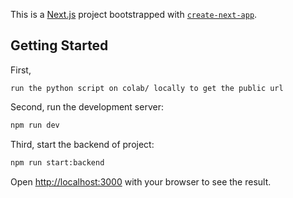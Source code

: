 This is a [Next.js](https://nextjs.org/) project bootstrapped with [`create-next-app`](https://github.com/vercel/next.js/tree/canary/packages/create-next-app).

## Getting Started

First, 
```
run the python script on colab/ locally to get the public url
```

Second, run the development server:

```bash
npm run dev
```

Third, start the backend of project:
```bash
npm run start:backend
```

Open [http://localhost:3000](http://localhost:3000) with your browser to see the result.

